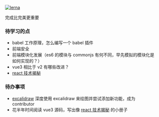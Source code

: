 [![lerna](https://img.shields.io/badge/maintained%20with-lerna-cc00ff.svg)](https://lerna.js.org/)

完成比完美更重要

### 待学习的点

- babel 工作原理，怎么编写一个 babel 插件
- 前端安全
- 前端模块化发展（es6 的模块与 commonjs 有何不同，早先模拟的模块化是如何实现的？）
- vue3 相比于 v2 有哪些改进？
- [react 技术揭秘](https://react.iamkasong.com/)

### 待办事项

- [excalidraw](https://github.com/excalidraw/excalidraw) 深度使用 excalidraw 来绘图并尝试添加新功能，成为 contributor
- 花半年时间阅读 vue3 源码，写出像 [react 技术揭秘](https://react.iamkasong.com/) 的小册子
